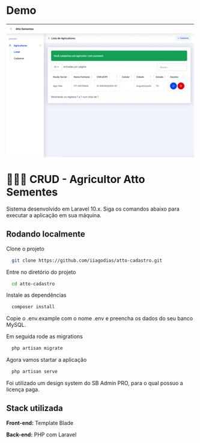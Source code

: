
# Demo

![](./demo.gif)

# 👨🏻‍🌾 CRUD - Agricultor Atto Sementes 



Sistema desenvolvido em Laravel 10.x. Siga os comandos abaixo para executar a aplicação em sua máquina.


## Rodando localmente

Clone o projeto

```bash
  git clone https://github.com/iiagodias/atto-cadastro.git
```

Entre no diretório do projeto

```bash
  cd atto-cadastro
```

Instale as dependências

```bash
  composer install
```

Copie o .env.example com o nome .env e preencha os dados do seu banco MySQL.

Em seguida rode as migrations

```bash
  php artisan migrate
```

Agora vamos startar a aplicação

```bash
  php artisan serve
```


Foi utilizado um design system do SB Admin PRO, para o qual possuo a licença paga. 

## Stack utilizada

**Front-end:** Template Blade

**Back-end:** PHP com Laravel

